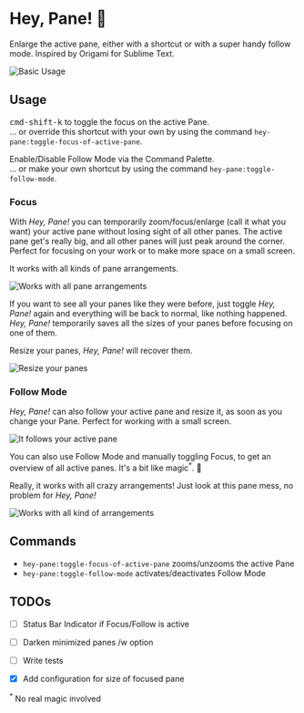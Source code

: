 # Hey, Pane! 👋

Enlarge the active pane, either with a shortcut or with a super handy follow mode. Inspired by Origami for Sublime Text.

![Basic Usage](https://timomeh.github.io/hey-pane/zero.gif?raw=true)

## Usage

<kbd>cmd-shift-k</kbd> to toggle the focus on the active Pane.  
... or override this shortcut with your own by using the command `hey-pane:toggle-focus-of-active-pane`.

Enable/Disable Follow Mode via the Command Palette.  
... or make your own shortcut by using the command `hey-pane:toggle-follow-mode`.

### Focus

With _Hey, Pane!_ you can temporarily zoom/focus/enlarge (call it what you want) your active pane without losing sight of all other panes. The active pane get's really big, and all other panes will just peak around the corner. Perfect for focusing on your work or to make more space on a small screen.

It works with all kinds of pane arrangements.

![Works with all pane arrangements](https://timomeh.github.io/hey-pane/two.gif?raw=true)

If you want to see all your panes like they were before, just toggle _Hey, Pane!_ again and everything will be back to normal, like nothing happened. _Hey, Pane!_ temporarily saves all the sizes of your panes before focusing on one of them.

Resize your panes, _Hey, Pane!_ will recover them.

![Resize your panes](https://timomeh.github.io/hey-pane/one.gif?raw=true)

### Follow Mode

_Hey, Pane!_ can also follow your active pane and resize it, as soon as you change your Pane. Perfect for working with a small screen.

![It follows your active pane](https://timomeh.github.io/hey-pane/four.gif?raw=true)

You can also use Follow Mode and manually toggling Focus, to get an overview of all active panes. It's a bit like magic<sup>\*</sup>. 💫

Really, it works with all crazy arrangements! Just look at this pane mess, no problem for _Hey, Pane!_

![Works with all kind of arrangements](https://timomeh.github.io/hey-pane/five.gif?raw=true)



## Commands

- `hey-pane:toggle-focus-of-active-pane` zooms/unzooms the active Pane
- `hey-pane:toggle-follow-mode` activates/deactivates Follow Mode


## TODOs

- [ ] Status Bar Indicator if Focus/Follow is active
- [ ] Darken minimized panes /w option
- [ ] Write tests
- [x] Add configuration for size of focused pane


<sup>\*</sup> No real magic involved
